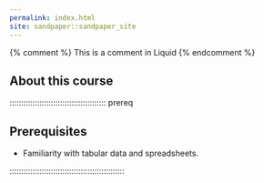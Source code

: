 ```yaml
---
permalink: index.html
site: sandpaper::sandpaper_site
---
```


<!-- this is an html comment -->

{% comment %} This is a comment in Liquid {% endcomment %}

## About this course

::::::::::::::::::::::::::::::::::::::::::  prereq

## Prerequisites

- Familiarity with tabular data and spreadsheets.

::::::::::::::::::::::::::::::::::::::::::::::::::




